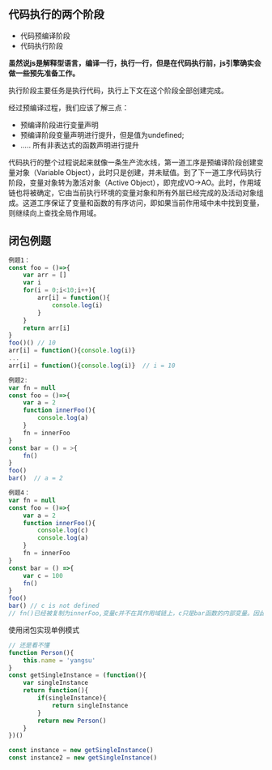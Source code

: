 ## 代码执行的两个阶段
- 代码预编译阶段
- 代码执行阶段

**虽然说js是解释型语言，编译一行，执行一行，但是在代码执行前，js引擎确实会做一些预先准备工作。**

执行阶段主要任务是执行代码，执行上下文在这个阶段全部创建完成。

经过预编译过程，我们应该了解三点：

- 预编译阶段进行变量声明
- 预编译阶段变量声明进行提升，但是值为undefined;
- ..... 所有非表达式的函数声明进行提升

代码执行的整个过程说起来就像一条生产流水线，第一道工序是预编译阶段创建变量对象（Variable Object），此时只是创建，并未赋值。到了下一道工序代码执行阶段，变量对象转为激活对象（Active Object），即完成VO->AO。此时，作用域链也将被确定，它由当前执行环境的变量对象和所有外层已经完成的及活动对象组成。这道工序保证了变量和函数的有序访问，即如果当前作用域中未中找到变量，则继续向上查找全局作用域。

## 闭包例题

```javascript
例题1：
const foo = ()=>{
	var arr = []
	var i
	for(i = 0;i<10;i++){
		arr[i] = function(){
			console.log(i)
		}
	}
	return arr[i]
}
foo()() // 10 
arr[i] = function(){console.log(i)}
...
arr[i] = function(){console.log(i)}  // i = 10
```

```javascript
例题2:
var fn = null
const foo = ()=>{
	var a = 2
	function innerFoo(){
		console.log(a)
	}
	fn = innerFoo
}
const bar = () = >{
	fn()
}
foo()
bar()  // a = 2
```

```javascript
例题4：
var fn = null
const foo = ()=>{
	var a = 2
	function innerFoo(){
		console.log(c)
		console.log(a)
	}
	fn = innerFoo
}
const bar = () =>{
    var c = 100
    fn()
}
foo()
bar() // c is not defined
// fn()已经被复制为innerFoo,变量c并不在其作用域链上，c只是bar函数的内部变量。因此报错ReferenceError: c is not defined
```

使用闭包实现单例模式

```javascript
// 还是看不懂
function Person(){
    this.name = 'yangsu'
}
const getSingleInstance = (function(){
    var singleInstance 
    return function(){
        if(singleInstance){
            return singleInstance
        }
        return new Person()
    }
})()

const instance = new getSingleInstance()
const instance2 = new getSingleInstance()
```

